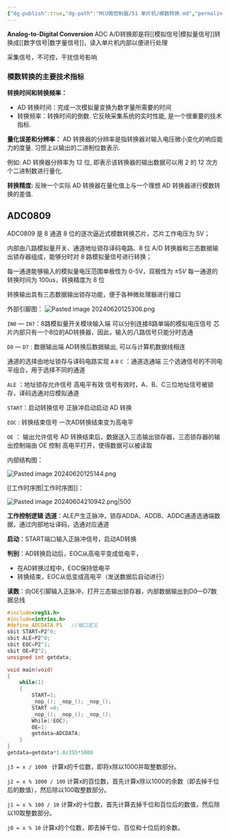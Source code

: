 ```yaml
---
{"dg-publish":true,"dg-path":"MCU微控制器/51 单片机/模数转换.md","permalink":"/MCU微控制器/51 单片机/模数转换/","dgPassFrontmatter":true,"noteIcon":"","created":"2024-06-09T20:54:03.534+08:00","updated":"2024-06-21T09:19:32.916+08:00"}
---
```


**Analog-to-Digital Conversion**   ADC
A/D转换即是将[[模拟信号\|模拟量信号]]转换成[[数字信号\|数字量信号]]，读入单片机内部以便进行处理

采集信号，不可控，干扰信号影响
### 模数转换的主要技术指标
**转换时间和转换频率：**
- AD 转换时间：完成一次模拟量变换为数字量所需要的时间
- 转换频率：转换时间的倒数. 
	它反映采集系统的实时性能, 是一个很重要的技术指标.

**量化误差和分辨率：**
AD 转换器的分辨率是指转换器对输入电压微小变化的响应能力的度量. 习惯上以输出的二进制位数表示.

例如: AD 转换器分辨率为 12 位, 即表示该转换器的输出数据可以用 2 的 12 次方个二进制数进行量化.

**转换精度:** 
反映一个实际 AD 转换器在量化值上与一个理想 AD 转换器进行模数转换的差值.
## ADC0809
ADC0809 是 8 通道 8 位的逐次逼近式模数转换芯片，芯片工作电压为 5V；

内部由八路模拟量开关、通道地址锁存译码电路、8 位 A/D 转换器和三态数据输出锁存器组成，能够分时对 8 路模拟量信号进行转换；

每一通道能够输入的模拟量电压范围单极性为 0-5V，双极性为 $\pm5V$ 
每一通道的转换时间为 100us，转换精度为 8 位
 
转换输出具有三态数据输出锁存功能，便于各种微处理器进行接口

外部引脚图：
![Pasted image 20240620125306.png](/img/user/%E5%8A%9F%E8%83%BD%E6%80%A7%E6%96%87%E4%BB%B6%E5%A4%B9/%E8%BD%BD%E5%85%A5%E7%9A%84%E5%AA%92%E4%BD%93%E8%B5%84%E6%BA%90/Pasted%20image%2020240620125306.png)

`IN0` — `IN7`：8路模拟量开关模块输入端
	可以分别连接8路单端的模拟电压信号
	芯片内部只有一个8位的AD转换器，因此，输入的八路信号只能分时选通

`D0` — `D7` : 数据输出端
	AD转换后数据输出, 可以与计算机数据线相连

通道的选择由地址锁存与译码电路实现
`A`  `B`  `C` ：通道选通端
	三个选通信号的不同电平组合，用于选择不同的通道

`ALE` ：地址锁存允许信号
	高电平有效
	信号有效时，A、B、C三位地址信号被锁存，译码选通对应模拟通道

`START`：启动转换信号 
	正脉冲启动启动 AD 转换

`EOC`  : 转换结束信号
	一次AD转换结束变为高电平

` OE `  ： 输出允许信号
	AD 转换结束后，数据送入三态输出锁存器，三态锁存器的输出控制端由 OE 控制
	高电平打开，使得数据可以被读取

内部结构图：

![Pasted image 20240620125144.png](/img/user/%E5%8A%9F%E8%83%BD%E6%80%A7%E6%96%87%E4%BB%B6%E5%A4%B9/%E8%BD%BD%E5%85%A5%E7%9A%84%E5%AA%92%E4%BD%93%E8%B5%84%E6%BA%90/Pasted%20image%2020240620125144.png)

 [[工作时序图\|工作时序图]]：
 
![Pasted image 20240604210942.png|500](/img/user/%E5%8A%9F%E8%83%BD%E6%80%A7%E6%96%87%E4%BB%B6%E5%A4%B9/%E8%BD%BD%E5%85%A5%E7%9A%84%E5%AA%92%E4%BD%93%E8%B5%84%E6%BA%90/Pasted%20image%2020240604210942.png)

**工作控制逻辑**
**选道**：ALE产生正脉冲，锁存ADDA、ADDB、ADDC通道选通端数据，通过内部地址译码，选通对应通道

**启动**：START端口输入正脉冲信号，启动AD转换

**判别**：AD转换启动后，EOC从高电平变成低电平，
- 在AD转换过程中，EOC保持低电平
- 转换结束，EOC从低变成高电平（发送数据后自动进行）

**读数**：向OE引脚输入正脉冲，打开三态输出锁存器，内部数据输出到D0—D7数据总线


```C
#include<reg51.h>
#include<intrins.h>
#define ADCDATA P1   //端口定义
sbit START=P2^0;
sbit ALE=P2^0;
sbit EOC=P2^1;
sbit OE=P2^2;
unsigned int getdata;

void main(void)
{
	while(1)
	{
		START=1;
		_nop_(); _nop_(); _nop_();
		START =0;
		_nop_(); _nop_(); _nop_();
		While(!EOC);
		OE=1;
		getdata=ADCDATA;
	}
}
getdata=getdata*1.0/255*5000

```


`j3 = x / 1000 `
计算x的千位数，即将x除以1000并取整数部分。

`j2 = x % 1000 / 100` 
计算x的百位数，首先计算x除以1000的余数（即去掉千位后的数值），然后除以100取整数部分。

`j1 = x % 100 / 10` 
计算x的十位数，首先计算去掉千位和百位后的数值，然后除以10取整数部分。

`j0 = x % 10` 
计算x的个位数，即去掉千位、百位和十位后的余数。

